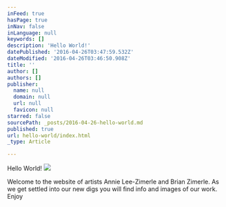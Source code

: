 ```yaml
---
inFeed: true
hasPage: true
inNav: false
inLanguage: null
keywords: []
description: 'Hello World!'
datePublished: '2016-04-26T03:47:59.532Z'
dateModified: '2016-04-26T03:46:50.908Z'
title: ''
author: []
authors: []
publisher:
  name: null
  domain: null
  url: null
  favicon: null
starred: false
sourcePath: _posts/2016-04-26-hello-world.md
published: true
url: hello-world/index.html
_type: Article

---
```

Hello World!
![](https://the-grid-user-content.s3-us-west-2.amazonaws.com/01277176-f724-4116-bfe4-9e782a004acb.jpg)

Welcome to the website of artists Annie Lee-Zimerle and Brian Zimerle. As we get settled into our new digs you will find info and images of our work. Enjoy